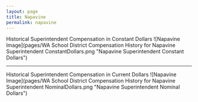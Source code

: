 ```yaml
---
layout: page
title: Napavine
permalink: napavine
---
```



Historical Superintendent Compensation in Constant Dollars
![Napavine Image](pages/WA School District Compensation History for Napavine Superintendent ConstantDollars.png "Napavine Superintendent Constant Dollars")

___

Historical Superintendent Compensation in Current Dollars
![Napavine Image](pages/WA School District Compensation History for Napavine Superintendent NominalDollars.png "Napavine Superintendent Nominal Dollars")